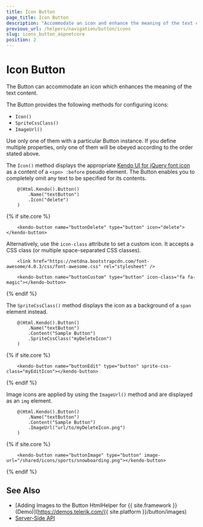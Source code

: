 ```yaml
---
title: Icon Button
page_title: Icon Button
description: "Accommodate an icon and enhance the meaning of the text content of the Telerik UI Button component for {{ site.framework }}."
previous_url: /helpers/navigation/button/icons
slug: icons_button_aspnetcore
position: 2
---
```


# Icon Button

The Button can accommodate an icon which enhances the meaning of the text content.

The Button provides the following methods for configuring icons:

* `Icon()`
* `SpriteCssClass()`
* `ImageUrl()`

Use only one of them with a particular Button instance. If you define multiple properties, only one of them will be obeyed according to the order stated above.

The `Icon()` method displays the appropriate [Kendo UI for jQuery font icon](https://docs.telerik.com/kendo-ui/styles-and-layout/icons-web) as a content of a `<spn> :before` pseudo element. The Button enables you to completely omit any text to be specified for its contents.

```HtmlHelper
	@(Html.Kendo().Button()
		.Name("textButton")
		.Icon("delete")
	)
```
{% if site.core %}
```TagHelper
	<kendo-button name="buttonDelete" type="button" icon="delete"></kendo-button>
```

Alternatively, use the `icon-class` attribute to set a custom icon. It accepts a CSS class (or multiple space-separated CSS classes).

```TagHelper
	<link href="https://netdna.bootstrapcdn.com/font-awesome/4.0.3/css/font-awesome.css" rel="stylesheet" />

	<kendo-button name="buttonCustom" type="button" icon-class="fa fa-magic"></kendo-button>
```

{% endif %}

The `SpriteCssClass()` method displays the icon as a background of a `span` element instead.

```HtmlHelper
	@(Html.Kendo().Button()
		.Name("textButton")
		.Content("Sample Button")
		.SpriteCssClass("myDeleteIcon")
	)
```
{% if site.core %}
```TagHelper
	<kendo-button name="buttonEdit" type="button" sprite-css-class="myEditIcon"></kendo-button>
```
{% endif %}

Image icons are applied by using the `ImageUrl()` method and are displayed as an `img` element.

```HtmlHelper
	@(Html.Kendo().Button()
		.Name("textButton")
		.Content("Sample Button")
		.ImageUrl("url/to/myDeleteIcon.png")
	)
```
{% if site.core %}
```TagHelper
	<kendo-button name="buttonImage" type="button" image-url="/shared/icons/sports/snowboarding.png"></kendo-button>
```
{% endif %}

## See Also

* [Adding Images to the Button HtmlHelper for {{ site.framework }} (Demo)](https://demos.telerik.com/{{ site.platform }}/button/images)
* [Server-Side API](/api/button)
